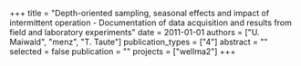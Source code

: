 +++
title = "Depth-oriented sampling, seasonal effects and impact of intermittent operation - Documentation of data acquisition and results from field and laboratory experiments"
date = 2011-01-01
authors = ["U. Maiwald", "menz", "T. Taute"]
publication_types = ["4"]
abstract = ""
selected = false
publication = ""
projects = ["wellma2"]
+++

